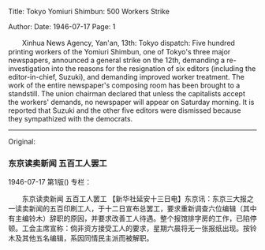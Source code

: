 Title: Tokyo Yomiuri Shimbun: 500 Workers Strike

Author: 
Date: 1946-07-17
Page: 1

　　Xinhua News Agency, Yan'an, 13th: Tokyo dispatch: Five hundred printing workers of the Yomiuri Shimbun, one of Tokyo's three major newspapers, announced a general strike on the 12th, demanding a re-investigation into the reasons for the resignation of six editors (including the editor-in-chief, Suzuki), and demanding improved worker treatment. The work of the entire newspaper's composing room has been brought to a standstill. The union chairman declared that unless the capitalists accept the workers' demands, no newspaper will appear on Saturday morning. It is reported that Suzuki and the other five editors were dismissed because they sympathized with the democrats.



<hr /> 

Original: 


### 东京读卖新闻  五百工人罢工

1946-07-17
第1版()
专栏：

　　东京读卖新闻
    五百工人罢工
    【新华社延安十三日电】东京讯：东京三大报之一读卖新闻的五百印刷工人，于十二日宣布总罢工，要求重新调查六位编辑（其中有主编铃木）辞职的原因，并要求改善工人待遇。整个报馆排字房的工作，已陷停顿。工会主席宣称：倘非资方接受工人的要求，星期六晨将无一张报纸出现。按铃木及其他五名编辑，系因同情民主派而被解职。
